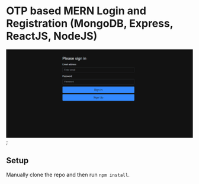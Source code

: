 # OTP based MERN Login and Registration (MongoDB, Express, ReactJS, NodeJS)

![MERN](./images/otpfinal.gif);



## Setup

Manually clone the repo and then run `npm install`.
